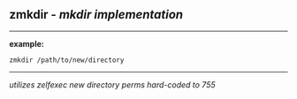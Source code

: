 ‎
=

## zmkdir - *mkdir implementation*

------------------------------------

**example:**

    zmkdir /path/to/new/directory

------------------------------------

*utilizes zelfexec*
*new directory perms hard-coded to 755*
